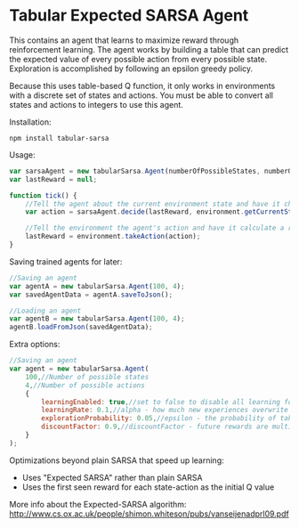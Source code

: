# Tabular Expected SARSA Agent
This contains an agent that learns to maximize reward through reinforcement learning. The agent works by building a table that can predict the expected value of every possible action from every possible state. Exploration is accomplished by following an epsilon greedy policy.

Because this uses table-based Q function, it only works in environments with a discrete set of states and actions. You must be able to convert all states and actions to integers to use this agent.

Installation:
```
npm install tabular-sarsa
```

Usage:
```Javascript
var sarsaAgent = new tabularSarsa.Agent(numberOfPossibleStates, numberOfPossibleActions);
var lastReward = null;

function tick() {
    //Tell the agent about the current environment state and have it choose an action to take
    var action = sarsaAgent.decide(lastReward, environment.getCurrentState());

    //Tell the environment the agent's action and have it calculate a reward
    lastReward = environment.takeAction(action);
}
```

Saving trained agents for later:
```Javascript
//Saving an agent
var agentA = new tabularSarsa.Agent(100, 4);
var savedAgentData = agentA.saveToJson();

//Loading an agent
var agentB = new tabularSarsa.Agent(100, 4);
agentB.loadFromJson(savedAgentData);
```
Extra options:
```Javascript
//Saving an agent
var agent = new tabularSarsa.Agent(
    100,//Number of possible states
    4,//Number of possible actions
    {
        learningEnabled: true,//set to false to disable all learning for higher execution speeds
        learningRate: 0.1,//alpha - how much new experiences overwrite previous ones
        explorationProbability: 0.05,//epsilon - the probability of taking random actions in the Epsilon Greedy policy
        discountFactor: 0.9,//discountFactor - future rewards are multiplied by this
    }
);

```

Optimizations beyond plain SARSA that speed up learning:
- Uses "Expected SARSA" rather than plain SARSA
- Uses the first seen reward for each state-action as the initial Q value
 
More info about the Expected-SARSA algorithm:
http://www.cs.ox.ac.uk/people/shimon.whiteson/pubs/vanseijenadprl09.pdf
